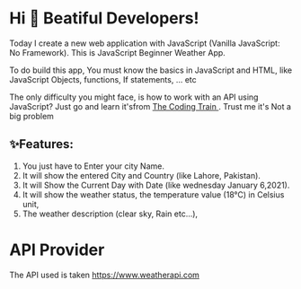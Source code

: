 # Hi :wave: Beatiful Developers!

Today I create a new web application with JavaScript (Vanilla JavaScript: No Framework).
This is JavaScript Beginner Weather App.

To do build this app, You must know the basics in JavaScript and HTML, like JavaScript Objects, functions, If statements, ... etc

The only difficulty you might face, is how to work with an API using JavaScript? Just go and learn it'sfrom [The Coding Train
](https://www.youtube.com/watch?v=ecT42O6I_WI). Trust me it's Not a big problem 

## :sparkles:Features:

1. You just have to Enter your city Name.
2. It will show the entered City and Country (like Lahore, Pakistan).
3. It will Show the Current Day with Date (like wednesday January 6,2021).
4. It will show the weather status, the temperature value (18°C) in Celsius unit,
5. The weather description (clear sky, Rain etc...),

# API Provider
The API used is taken https://www.weatherapi.com

